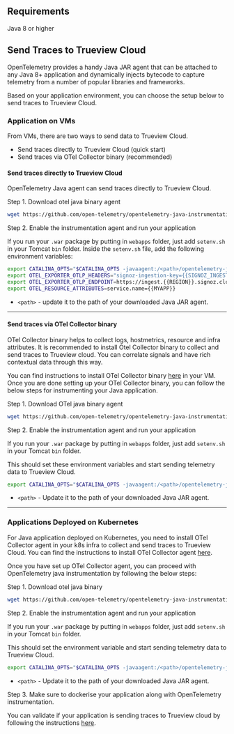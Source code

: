 ## Requirements

Java 8 or higher

## Send Traces to Trueview Cloud

OpenTelemetry provides a handy Java JAR agent that can be attached to any Java 8+ application and dynamically injects bytecode to capture telemetry from a number of popular libraries and frameworks.

Based on your application environment, you can choose the setup below to send traces to Trueview Cloud.

### Application on VMs

From VMs, there are two ways to send data to Trueview Cloud.

- Send traces directly to Trueview Cloud (quick start)
- Send traces via OTel Collector binary (recommended)

#### **Send traces directly to Trueview Cloud**
OpenTelemetry Java agent can send traces directly to Trueview Cloud.
  
Step 1. Download otel java binary agent

```bash
wget https://github.com/open-telemetry/opentelemetry-java-instrumentation/releases/latest/download/opentelemetry-javaagent.jar
```

Step 2. Enable the instrumentation agent and run your application

If you run your `.war` package by putting in `webapps` folder, just add `setenv.sh` in your Tomcat `bin` folder. Inside the `setenv.sh` file, add the following environment variables: 


```bash
export CATALINA_OPTS="$CATALINA_OPTS -javaagent:/<path>/opentelemetry-javaagent.jar"
export OTEL_EXPORTER_OTLP_HEADERS="signoz-ingestion-key={{SIGNOZ_INGESTION_KEY}}"
export OTEL_EXPORTER_OTLP_ENDPOINT=https://ingest.{{REGION}}.signoz.cloud:443
export OTEL_RESOURCE_ATTRIBUTES=service.name={{MYAPP}}
```

- `<path>` - update it to the path of your downloaded Java JAR agent.

---

#### **Send traces via OTel Collector binary**

OTel Collector binary helps to collect logs, hostmetrics, resource and infra attributes. It is recommended to install Otel Collector binary to collect and send traces to Trueview cloud. You can correlate signals and have rich contextual data through this way.

You can find instructions to install OTel Collector binary [here](https://signoz.io/docs/tutorial/opentelemetry-binary-usage-in-virtual-machine/) in your VM. Once you are done setting up your OTel Collector binary, you can follow the below steps for instrumenting your Java application.

Step 1. Download OTel java binary agent
```bash
wget https://github.com/open-telemetry/opentelemetry-java-instrumentation/releases/latest/download/opentelemetry-javaagent.jar
```

Step 2. Enable the instrumentation agent and run your application

If you run your `.war` package by putting in `webapps` folder, just add `setenv.sh` in your Tomcat `bin` folder.

This should set these environment variables and start sending telemetry data to Trueview Cloud.


```bash
export CATALINA_OPTS="$CATALINA_OPTS -javaagent:/<path>/opentelemetry-javaagent.jar"
```

- `<path>` - Update it to the path of your downloaded Java JAR agent.

---
  
### Applications Deployed on Kubernetes

For Java application deployed on Kubernetes, you need to install OTel Collector agent in your k8s infra to collect and send traces to Trueview Cloud. You can find the instructions to install OTel Collector agent [here](https://signoz.io/docs/tutorial/kubernetes-infra-metrics/).

Once you have set up OTel Collector agent, you can proceed with OpenTelemetry java instrumentation by following the below steps:

Step 1. Download otel java binary

```bash
wget https://github.com/open-telemetry/opentelemetry-java-instrumentation/releases/latest/download/opentelemetry-javaagent.jar
```

Step 2. Enable the instrumentation agent and run your application

If you run your `.war` package by putting in `webapps` folder, just add `setenv.sh` in your Tomcat `bin` folder.

This should set the environment variable and start sending telemetry data to Trueview Cloud.

```bash
export CATALINA_OPTS="$CATALINA_OPTS -javaagent:/<path>/opentelemetry-javaagent.jar"
```

- `<path>` - Update it to the path of your downloaded Java JAR agent.

Step 3. Make sure to dockerise your application along with OpenTelemetry instrumentation.

You can validate if your application is sending traces to Trueview cloud by following the instructions [here](https://signoz.io/docs/instrumentation/tomcat/#validating-instrumentation-by-checking-for-traces).
